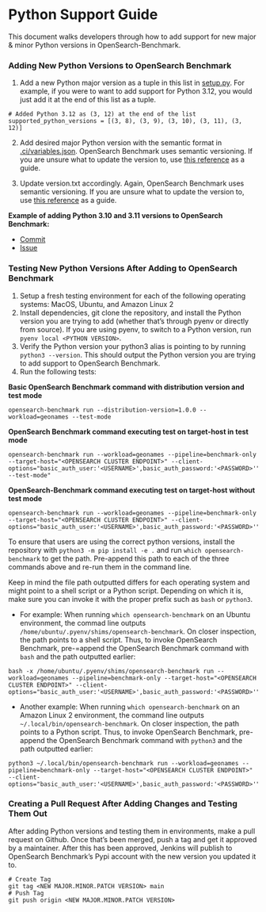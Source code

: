 # Python Support Guide

This document walks developers through how to add support for new major & minor Python versions in OpenSearch-Benchmark.

### Adding New Python Versions to OpenSearch Benchmark

1. Add a new Python major version as a tuple in this list in [setup.py](https://github.com/opensearch-project/opensearch-benchmark/blob/main/setup.py#L47). For example, if you were to want to add support for Python 3.12, you would just add it at the end of this list as a tuple.
```
# Added Python 3.12 as (3, 12) at the end of the list
supported_python_versions = [(3, 8), (3, 9), (3, 10), (3, 11), (3, 12)]
```

2. Add desired major Python version with the semantic format in [.ci/variables.json](https://github.com/opensearch-project/opensearch-benchmark/blob/main/.ci/variables.json). OpenSearch Benchmark uses semantic versioning. If you are unsure what to update the version to, use [this reference](https://semver.org/) as a guide.

3. Update version.txt accordingly. Again, OpenSearch Benchmark uses semantic versioning. If you are unsure what to update the version to, use [this reference](https://semver.org/) as a guide.

**Example of adding Python 3.10 and 3.11 versions to OpenSearch Benchmark:**
* [Commit](https://github.com/opensearch-project/opensearch-benchmark/commit/c808af899f3b168d47bb55763ede33def0e64a3b)
* [Issue](https://github.com/opensearch-project/opensearch-benchmark/issues/220)

### Testing New Python Versions After Adding to OpenSearch Benchmark

1. Setup a fresh testing environment for each of the following operating systems: MacOS, Ubuntu, and Amazon Linux 2
2. Install dependencies, git clone the repository, and install the Python version you are trying to add (whether that’s through pyenv or directly from source). If you are using pyenv, to switch to a Python version, run `pyenv local <PYTHON VERSION>`.
3. Verify the Python version your python3 alias is pointing to by running `python3 --version`. This should output the Python version you are trying to add support to OpenSearch Benchmark.
4. Run the following tests:

**Basic OpenSearch Benchmark command with distribution version and test mode**
```
opensearch-benchmark run --distribution-version=1.0.0 --workload=geonames --test-mode
```

**OpenSearch Benchmark command executing test on target-host in test mode**
```
opensearch-benchmark run --workload=geonames --pipeline=benchmark-only --target-host="<OPENSEARCH CLUSTER ENDPOINT>" --client-options="basic_auth_user:'<USERNAME>',basic_auth_password:'<PASSWORD>'" --test-mode"
```

**OpenSearch-Benchmark command executing test on target-host without test mode**
```
opensearch-benchmark run --workload=geonames --pipeline=benchmark-only --target-host="<OPENSEARCH CLUSTER ENDPOINT>" --client-options="basic_auth_user:'<USERNAME>',basic_auth_password:'<PASSWORD>'"
```

To ensure that users are using the correct python versions, install the repository with `python3 -m pip install -e .` and run `which opensearch-benchmark` to get the path. Pre-append this path to each of the three commands above and re-run them in the command line.

Keep in mind the file path outputted differs for each operating system and might point to a shell script or a Python script. Depending on which it is, make sure you can invoke it with the proper prefix such as `bash` or `python3`.

- For example: When running `which opensearch-benchmark` on an Ubuntu environment, the commad line outputs `/home/ubuntu/.pyenv/shims/opensearch-benchmark`. On closer inspection, the path points to a shell script. Thus, to invoke OpenSearch Benchmark, pre-=append the OpenSearch Benchmark command with `bash` and the path outputted earlier:
```
bash -x /home/ubuntu/.pyenv/shims/opensearch-benchmark run --workload=geonames --pipeline=benchmark-only --target-host="<OPENSEARCH CLUSTER ENDPOINT>" --client-options="basic_auth_user:'<USERNAME>',basic_auth_password:'<PASSWORD>'"
```

- Another example: When running `which opensearch-benchmark` on an Amazon Linux 2 environment, the command line outputs `~/.local/bin/opensearch-benchmark`. On closer inspection, the path points to a Python script. Thus, to invoke OpenSearch Benchmark, pre-append the OpenSearch Benchmark command with `python3` and the path outputted earlier:
```
python3 ~/.local/bin/opensearch-benchmark run --workload=geonames --pipeline=benchmark-only --target-host="<OPENSEARCH CLUSTER ENDPOINT>" --client-options="basic_auth_user:'<USERNAME>',basic_auth_password:'<PASSWORD>'"
```

### Creating a Pull Request After Adding Changes and Testing Them Out
After adding Python versions and testing them in environments, make a pull request on Github. Once that’s been merged, push a tag and get it approved by a maintainer. After this has been approved, Jenkins will publish to OpenSearch Benchmark’s Pypi account with the new version you updated it to.
```
# Create Tag
git tag <NEW MAJOR.MINOR.PATCH VERSION> main
# Push Tag
git push origin <NEW MAJOR.MINOR.PATCH VERSION>
```
